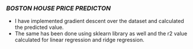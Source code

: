 ### _BOSTON HOUSE PRICE PREDICTON_ ###

- I have implemented gradient descent over the dataset and calculated the predicted value.
- The same has been done using sklearn library as well and the r2 value calculated for linear regression and ridge regression.

